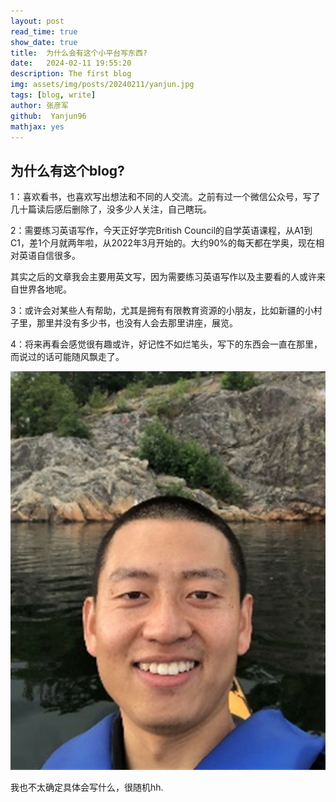 ```yaml
---
layout: post
read_time: true
show_date: true
title:  为什么会有这个小平台写东西?
date:   2024-02-11 19:55:20 
description: The first blog 
img: assets/img/posts/20240211/yanjun.jpg 
tags: [blog, write]
author: 张彦军
github:  Yanjun96
mathjax: yes
---
```



## 为什么有这个blog?

1：喜欢看书，也喜欢写出想法和不同的人交流。之前有过一个微信公众号，写了几十篇读后感后删除了，没多少人关注，自己瞎玩。

2：需要练习英语写作，今天正好学完British Council的自学英语课程，从A1到C1，差1个月就两年啦，从2022年3月开始的。大约90%的每天都在学奥，现在相对英语自信很多。

其实之后的文章我会主要用英文写，因为需要练习英语写作以及主要看的人或许来自世界各地呢。

3：或许会对某些人有帮助，尤其是拥有有限教育资源的小朋友，比如新疆的小村子里，那里并没有多少书，也没有人会去那里讲座，展览。

4：将来再看会感觉很有趣或许，好记性不如烂笔头，写下的东西会一直在那里，而说过的话可能随风飘走了。

![yanjun](./assets/img/posts/20240211/yanjun.jpg)


我也不太确定具体会写什么，很随机hh.

